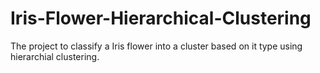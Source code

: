 # Iris-Flower-Hierarchical-Clustering
The project to classify a Iris flower into a cluster based on it type using hierarchial clustering.

